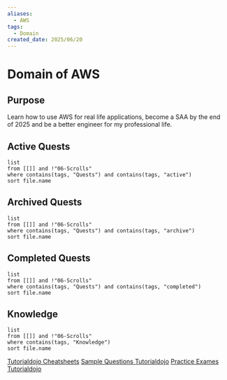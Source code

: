 ```yaml
---
aliases:
  - AWS
tags:
  - Domain
created_date: 2025/06/20
---
```

# Domain of AWS
## Purpose
Learn how to use AWS for real life applications, become a SAA by the end of 2025 and be a better engineer for my professional life.
## Active Quests
```dataview
list
from [[]] and !"06-Scrolls"
where contains(tags, "Quests") and contains(tags, "active")
sort file.name
```
## Archived Quests
```dataview
list
from [[]] and !"06-Scrolls"
where contains(tags, "Quests") and contains(tags, "archive")
sort file.name
```
## Completed Quests
```dataview
list
from [[]] and !"06-Scrolls"
where contains(tags, "Quests") and contains(tags, "completed")
sort file.name
```
## Knowledge
```dataview
list
from [[]] and !"06-Scrolls"
where contains(tags, "Knowledge")
sort file.name
```

[Tutorialdojo Cheatsheets](https://tutorialsdojo.com/aws-cheat-sheets/)
[Sample Questions Tutorialdojo](https://tutorialsdojo.com/aws-certified-solutions-architect-associate-saa-c03-sample-exam-questions/)
[Practice Exames Tutorialdojo](https://portal.tutorialsdojo.com/courses/aws-certified-solutions-architect-associate-practice-exams/) 




